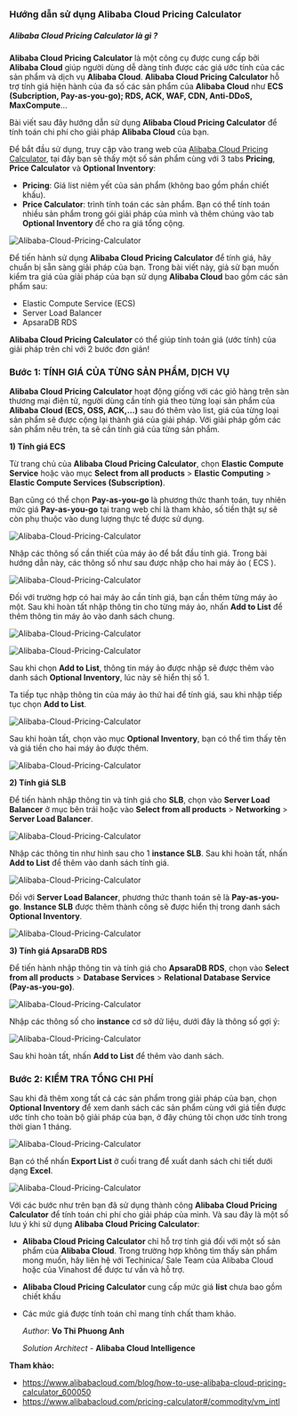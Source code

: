### Hướng dẫn sử dụng Alibaba Cloud Pricing Calculator

##### Alibaba Cloud Pricing Calculator là gì ?

**Alibaba Cloud Pricing Calculator** là một công cụ được cung cấp bởi **Alibaba Cloud** giúp người dùng dễ dàng tính được các giá ước tính của các sản phẩm và dịch vụ **Alibaba Cloud**. **Alibaba Cloud Pricing Calculator** hỗ trợ tính giá hiện hành của đa số các sản phẩm của **Alibaba Cloud** như **ECS (Subcription, Pay-as-you-go); RDS, ACK, WAF, CDN, Anti-DDoS, MaxCompute**…

Bài viết sau đây hướng dẫn sử dụng **Alibaba Cloud Pricing Calculator** để tính toán chi phí cho giải pháp **Alibaba Cloud** của bạn.

Để bắt đầu sử dụng, truy cập vào trang web của [Alibaba Cloud Pricing Calculator](https://www.alibabacloud.com/pricing-calculator#/commodity/vm_intl), tại đây bạn sẽ thấy một số sản phẩm cùng với 3 tabs **Pricing**, **Price Calculator** và **Optional Inventory**:

- **Pricing**: Giá list niêm yết của sản phẩm (không bao gồm phần chiết khấu).
- **Price Calculator**: trình tính toán các sản phẩm. Bạn có thể tính toán nhiều sản phẩm trong gói giải pháp của mình và thêm chúng vào tab **Optional Inventory** để cho ra giá tổng cộng.

![Alibaba-Cloud-Pricing-Calculator](/Image/Alibaba-Cloud-Pricing-Calculator01.png)

Để tiến hành sử dụng **Alibaba Cloud Pricing Calculator** để tính giá, hãy chuẩn bị sẵn sàng giải pháp của bạn. Trong bài viết này, giả sử bạn muốn kiểm tra giá của giải pháp của bạn sử dụng **Alibaba Cloud** bao gồm các sản phẩm sau:

- Elastic Compute Service (ECS)
- Server Load Balancer
- ApsaraDB RDS

**Alibaba Cloud Pricing Calculator** có thể giúp tính toán giá (ước tính) của giải pháp trên chỉ với 2 bước đơn giản!

### Bước 1: TÍNH GIÁ CỦA TỪNG SẢN PHẨM, DỊCH VỤ

**Alibaba Cloud Pricing Calculator** hoạt động giống với các giỏ hàng trên sàn thương mại điện tử, người dùng cần tính giá theo từng loại sản phẩm của **Alibaba Cloud (ECS, OSS, ACK,…)** sau đó thêm vào list, giá của từng loại sản phẩm sẽ được cộng lại thành giá của giải pháp. Với giải pháp gồm các sản phẩm nêu trên, ta sẽ cần tính giá của từng sản phẩm.

**1) Tính giá ECS**

Từ trang chủ của **Alibaba Cloud Pricing Calculator**, chọn **Elastic Compute Service** hoặc vào mục **Select from all products** > **Elastic Computing** > **Elastic Compute Services (Subscription)**.

Bạn cũng có thể chọn **Pay-as-you-go** là phương thức thanh toán, tuy nhiên mức giá **Pay-as-you-go** tại trang web chỉ là tham khảo, số tiền thật sự sẽ còn phụ thuộc vào dung lượng thực tế được sử dụng.

![Alibaba-Cloud-Pricing-Calculator](/Image/Alibaba-Cloud-Pricing-Calculator02.png)

Nhập các thông số cần thiết của máy ảo để bắt đầu tính giá. Trong bài hướng dẫn này, các thông số như sau được nhập cho hai máy ảo ( ECS ).

![Alibaba-Cloud-Pricing-Calculator](/Image/Alibaba-Cloud-Pricing-Calculator03.png)

Đối với trường hợp có hai máy ảo cần tính giá, bạn cần thêm từng máy ảo một. Sau khi hoàn tất nhập thông tin cho từng máy ảo, nhấn **Add to List** để thêm thông tin máy ảo vào danh sách chung.

![Alibaba-Cloud-Pricing-Calculator](/Image/Alibaba-Cloud-Pricing-Calculator04.png)

![Alibaba-Cloud-Pricing-Calculator](/Image/Alibaba-Cloud-Pricing-Calculator05.png)

Sau khi chọn **Add to List**, thông tin máy ảo được nhập sẽ được thêm vào danh sách **Optional Inventory**, lúc này sẽ hiển thị số 1.

Ta tiếp tục nhập thông tin của máy ảo thứ hai để tính giá, sau khi nhập tiếp tục chọn **Add to List**.

![Alibaba-Cloud-Pricing-Calculator](/Image/Alibaba-Cloud-Pricing-Calculator06.png)

Sau khi hoàn tất, chọn vào mục **Optional Inventory**, bạn có thể tìm thấy tên và giá tiền cho hai máy ảo được thêm.

![Alibaba-Cloud-Pricing-Calculator](/Image/Alibaba-Cloud-Pricing-Calculator01.png)

**2) Tính giá SLB**

Để tiến hành nhập thông tin và tính giá cho **SLB**, chọn vào **Server Load Balancer** ở mục bên trái hoặc vào **Select from all products** > **Networking** > **Server Load Balancer**.

![Alibaba-Cloud-Pricing-Calculator](/Image/Alibaba-Cloud-Pricing-Calculator08.png)

Nhập các thông tin như hình sau cho 1 **instance SLB**.
Sau khi hoàn tất, nhấn **Add to List** để thêm vào danh sách tính giá.

![Alibaba-Cloud-Pricing-Calculator](/Image/Alibaba-Cloud-Pricing-Calculator09.png)

Đối với **Server Load Balancer**, phương thức thanh toán sẽ là **Pay-as-you-go**.
**Instance SLB** được thêm thành công sẽ được hiển thị trong danh sách **Optional Inventory**.

![Alibaba-Cloud-Pricing-Calculator](/Image/Alibaba-Cloud-Pricing-Calculator10.png)

**3) Tính giá ApsaraDB RDS**

Để tiến hành nhập thông tin và tính giá cho **ApsaraDB RDS**, chọn vào **Select from all products** > **Database Services** > **Relational Database Service (Pay-as-you-go)**.

![Alibaba-Cloud-Pricing-Calculator](/Image/Alibaba-Cloud-Pricing-Calculator011.png)

Nhập các thông số cho **instance** cơ sở dữ liệu, dưới đây là thông số gợi ý:

![Alibaba-Cloud-Pricing-Calculator](/Image/Alibaba-Cloud-Pricing-Calculator012.png)

Sau khi hoàn tất, nhấn **Add to List** để thêm vào danh sách.

### Bước 2: KIỂM TRA TỔNG CHI PHÍ

Sau khi đã thêm xong tất cả các sản phẩm trong giải pháp của bạn, chọn **Optional Inventory** để xem danh sách các sản phẩm cùng với giá tiền được ước tính cho toàn bộ giải pháp của bạn, ở đây chúng tôi chọn ước tính trong thời gian 1 tháng.

![Alibaba-Cloud-Pricing-Calculator](/Image/Alibaba-Cloud-Pricing-Calculator014.png)

Bạn có thể nhấn **Export List** ở cuối trang để xuất danh sách chi tiết dưới dạng **Excel**.

![Alibaba-Cloud-Pricing-Calculator](/Image/Alibaba-Cloud-Pricing-Calculator015.png)

Với các bước như trên bạn đã sử dụng thành công **Alibaba Cloud Pricing Calculator** để tính toán chi phí cho giải pháp của mình. Và sau đây là một số lưu ý khi sử dụng **Alibaba Cloud Pricing Calculator**:

- **Alibaba Cloud Pricing Calculator** chỉ hỗ trợ tính giá đối với một số sản phẩm của **Alibaba Cloud**. Trong trường hợp không tìm thấy sản phẩm mong muốn, hãy liên hệ với Techinica/ Sale Team của Alibaba Cloud hoặc của Vinahost để được tư vấn và hỗ trợ.
- **Alibaba Cloud Pricing Calculator** cung cấp mức giá **list** chưa bao gồm chiết khấu
- Các mức giá được tính toán chỉ mang tính chất tham khảo.

    *Author*: **Vo Thi Phuong Anh**

    *Solution Architect* - **Alibaba Cloud Intelligence**

**Tham khảo:**
- https://www.alibabacloud.com/blog/how-to-use-alibaba-cloud-pricing-calculator_600050
- https://www.alibabacloud.com/pricing-calculator#/commodity/vm_intl